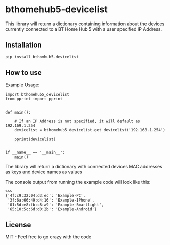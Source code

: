 # bthomehub5-devicelist
This library will return a dictionary containing information about the devices currently connected to a BT Home Hub 5 with a user specified IP Address.

## Installation

    pip install bthomhub5-devicelist

## How to use

Example Usage:

    import bthomehub5_devicelist
    from pprint import pprint
    
    
    def main():
        
        # If an IP Address is not specified, it will default as 192.169.1.254
        devicelist = bthomehub5_devicelist.get_devicelist('192.168.1.254')
    
        pprint(devicelist)
    
    
    if __name__ == '__main__':
        main()

The library will return a dictionary with connected devices MAC addresses as keys and device names as values

The console output from running the example code will look like this:

```
>>> 
{'4f:c9:32:04:d3:ec': 'Example-PC',
 '3f:6a:66:49:d4:16': 'Example-IPhone',
 '01:5d:e8:fb:c8:a9': 'Example-Smartlight',
 '65:10:5c:6d:d0:2b': 'Example-Android'}
```

## License

MIT - Feel free to go crazy with the code